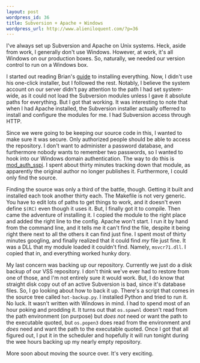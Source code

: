```yaml
---
layout: post
wordpress_id: 36
title: Subversion + Apache + Windows
wordpress_url: http://www.alieniloquent.com/?p=36
---
```

I've always set up Subversion and Apache on Unix systems. Heck, aside from
work, I generally don't use Windows. However, at work, it's all Windows on our
production boxes. So, naturally, we needed our version control to run on a
Windows box.

I started out reading Brian's [guide][1] to installing everything. Now, I
didn't use his one-click installer, but I followed the rest. Notably, I
believe the system account on our server didn't pay attention to the path I
had set system-wide, as it could not load the Subversion modules unless I gave
it absolute paths for everything. But I got that working. It was interesting
to note that when I had Apache installed, the Subversion installer actually
offerred to install and configure the modules for me. I had Subversion access
through HTTP.

Since we were going to be keeping our source code in this, I wanted to make
sure it was secure. Only authorized people should be able to access the
repository. I don't want to administer a password database, and furthermore
nobody wants to remember two passwords, so I wanted to hook into our Windows
domain authentication. The way to do this is [mod_auth_sspi][2]. I spent about
thirty minutes tracking down that module, as apparently the original author no
longer publishes it. Furthermore, I could only find the source.

Finding the source was only a third of the battle, though. Getting it built
and installed each took another thirty each. The Makefile is not very generic.
You have to edit lots of paths to get things to work, and it doesn't even
define `$(RC)` even though it uses it. But, I finally got it to compile. Then
came the adventure of installing it. I copied the module to the right place
and added the right line to the config. Apache won't start. I run it by hand
from the command line, and it tells me it can't find the file, despite it
being right there next to all the others it can find just fine. I spent most
of thirty minutes googling, and finally realized that it could find _my_ file
just fine. It was a DLL that my module loaded it couldn't find. Namely,
`msvcr71.dll`. I copied that in, and everything worked hunky dory.

My last concern was backing up our repository. Currently we just do a disk
backup of our VSS repository. I don't think we've ever had to restore from one
of those, and I'm not entirely sure it would work. But, I do know that
straight disk copy out of an active Subversion is bad, since it's database
files. So, I go looking about how to back it up. There's a script that comes
in the source tree called `hot-backup.py`. I installed Python and tried to run
it. No luck. It wasn't written with Windows in mind. I had to spend most of an
hour poking and prodding it. It turns out that `os.spawnl` doesn't read from
the path environment (on purpose) but _does not_ need or want the path to the
executable quoted, but `os.popen3` does read from the environment and _does_
need and want the path to the executable quoted. Once I got that all figured
out, I put it in the scheduler and hopefully it will run tonight during the
wee hours backing up my nearly empty repository.

More soon about moving the source over. It's very exciting.

   [1]: http://blog.briankohrs.com/2005/09/20/guide-to-installing-the-subverison-http-module-on-windows/

   [2]: http://www.deadbeef.com/index.php/2004/03/29/mod_auth_sspi


